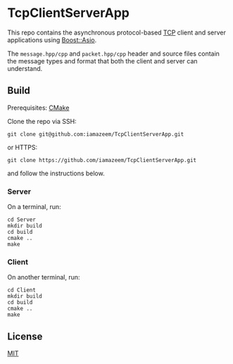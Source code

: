 # TcpClientServerApp

This repo contains the asynchronous protocol-based
[TCP](https://en.wikipedia.org/wiki/Transmission_Control_Protocol) client and
server applications using
[Boost::Asio](https://www.boost.org/doc/libs/1_76_0/doc/html/boost_asio.html).

The `message.hpp/cpp` and `packet.hpp/cpp` header and source files contain the
message types and format that both the client and server can understand.

## Build

Prerequisites: [CMake](https://cmake.org/)

Clone the repo via SSH:

```shell
git clone git@github.com:iamazeem/TcpClientServerApp.git
```

or HTTPS:

```shell
git clone https://github.com/iamazeem/TcpClientServerApp.git
```

and follow the instructions below.

### Server

On a terminal, run:

```shell
cd Server
mkdir build
cd build
cmake ..
make
```

### Client

On another terminal, run:

```shell
cd Client
mkdir build
cd build
cmake ..
make
```

## License

[MIT](./LICENSE)
